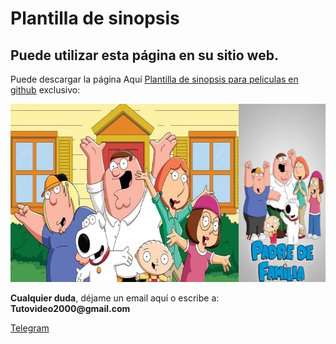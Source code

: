 # Plantilla de sinopsis


<p><h2 id="permitir-aplicaciones-menos-seguras-">Puede utilizar esta p&#225;gina en su sitio web.</h2> Puede descargar la p&#225;gina Aqu&#237; <a href="https://github.com/ipxxx999/chatea" target="_blank">Plantilla de sinopsis para peliculas en github</a> exclusivo:</p>
<p style="text-align: center;"><img src="https://raw.githubusercontent.com/ipxxx999/sinopsis/master/Los_Simpson_Temporada.png" alt="mejor Interfaz de sinopsis" width="721" height="285" /></p>
</p>
<p><strong>Cualquier duda</strong>, d&#233;jame un email aqu&#237; o escribe a: <strong>Tutovideo2000@gmail.com</strong></p>

</div>
  <link rel="stylesheet" href="http://copen.atspace.tv/css_js/css/pro.min.css">
  <link rel="stylesheet" href="http://copen.atspace.tv/css_js/css/estilos.css">
<p>
<div class="channel-username-block"><a href="https://t.me/ApkStudios" target="_blank" rel="noindex nofollow noopener noreferrer"><div class="fab fa-telegram icon3"> Telegram</a><div class="price-block">
<p>

</div>

<blockquote>

</body>
</html>
